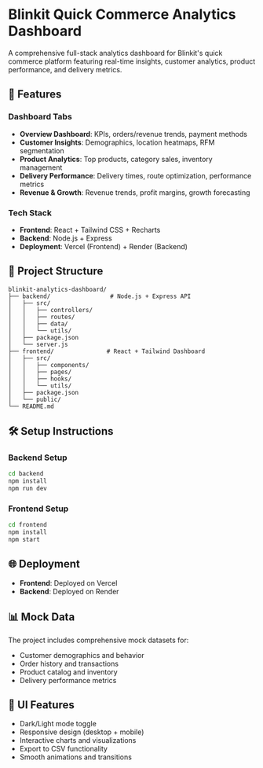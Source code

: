 # Blinkit Quick Commerce Analytics Dashboard

A comprehensive full-stack analytics dashboard for Blinkit's quick commerce platform featuring real-time insights, customer analytics, product performance, and delivery metrics.

## 🚀 Features

### Dashboard Tabs
- **Overview Dashboard**: KPIs, orders/revenue trends, payment methods
- **Customer Insights**: Demographics, location heatmaps, RFM segmentation
- **Product Analytics**: Top products, category sales, inventory management
- **Delivery Performance**: Delivery times, route optimization, performance metrics
- **Revenue & Growth**: Revenue trends, profit margins, growth forecasting

### Tech Stack
- **Frontend**: React + Tailwind CSS + Recharts
- **Backend**: Node.js + Express
- **Deployment**: Vercel (Frontend) + Render (Backend)

## 📁 Project Structure

```
blinkit-analytics-dashboard/
├── backend/                 # Node.js + Express API
│   ├── src/
│   │   ├── controllers/
│   │   ├── routes/
│   │   ├── data/
│   │   └── utils/
│   ├── package.json
│   └── server.js
├── frontend/               # React + Tailwind Dashboard
│   ├── src/
│   │   ├── components/
│   │   ├── pages/
│   │   ├── hooks/
│   │   └── utils/
│   ├── package.json
│   └── public/
└── README.md
```

## 🛠️ Setup Instructions

### Backend Setup
```bash
cd backend
npm install
npm run dev
```

### Frontend Setup
```bash
cd frontend
npm install
npm start
```

## 🌐 Deployment

- **Frontend**: Deployed on Vercel
- **Backend**: Deployed on Render

## 📊 Mock Data

The project includes comprehensive mock datasets for:
- Customer demographics and behavior
- Order history and transactions  
- Product catalog and inventory
- Delivery performance metrics

## 🎨 UI Features

- Dark/Light mode toggle
- Responsive design (desktop + mobile)
- Interactive charts and visualizations
- Export to CSV functionality
- Smooth animations and transitions
